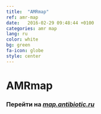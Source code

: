 ```yaml
---
title:  "AMRmap"
ref: amr-map
date:   2016-02-29 09:48:44 +0100
categories: amr map
lang: ru
color: white
bg: green
fa-icon: globe
style: center
---
```

# AMRmap

### Перейти на [*map.antibiotic.ru*](http://map.antibiotic.ru)
